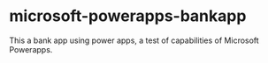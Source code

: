 # microsoft-powerapps-bankapp
This a bank app using power apps, a test of capabilities of Microsoft Powerapps.
